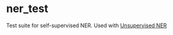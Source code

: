 # ner_test


Test suite for self-supervised NER.  Used with [Unsupervised NER](https://github.com/ajitrajasekharan/unsupervised_NER)
